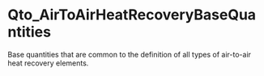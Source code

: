# Qto_AirToAirHeatRecoveryBaseQuantities

Base quantities that are common to the definition of all types of air-to-air heat recovery elements.<!-- end of definition -->
